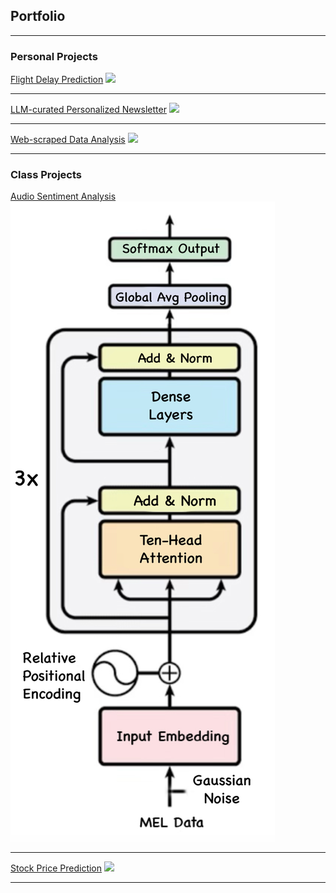 ## Portfolio

---

### Personal Projects

[Flight Delay Prediction](/sample_page)
<img src="images/dummy_thumbnail.jpg?raw=true"/>

---
[LLM-curated Personalized Newsletter](/pdf/sample_presentation.pdf)
<img src="images/dummy_thumbnail.jpg?raw=true"/>

---
[Web-scraped Data Analysis](http://example.com/)
<img src="images/dummy_thumbnail.jpg?raw=true"/>

---

### Class Projects

[Audio Sentiment Analysis](/sample_page)
<img src="images/custom_transformer.png"/>

---
[Stock Price Prediction](/pdf/sample_presentation.pdf)
<img src="images/dummy_thumbnail.jpg?raw=true"/>

---

